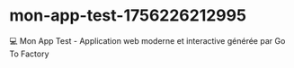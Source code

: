 # mon-app-test-1756226212995
💻 Mon App Test - Application web moderne et interactive générée par Go To Factory
